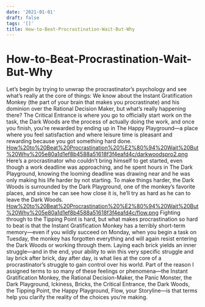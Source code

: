 ```yaml
---
date: '2021-01-01'
draft: false
tags: '[]'
title: How-to-Beat-Procrastination-Wait-But-Why
---
```


# How-to-Beat-Procrastination-Wait-But-Why

Let’s begin by trying to unwrap the procrastinator’s psychology and see what’s really at the core of things:
We know about the Instant Gratification Monkey (the part of your brain that makes you procrastinate) and his dominion over the Rational Decision Maker, but what’s really happening there?
The Critical Entrance is where you go to officially start work on the task, the Dark Woods are the process of actually doing the work, and once you finish, you’re rewarded by ending up in The Happy Playground—a place where you feel satisfaction and where leisure time is pleasant and rewarding because you got something hard done.
[How%20to%20Beat%20Procrastination%20%E2%80%94%20Wait%20But%20Why%205e80a1d1ef8b4588a51618f3f4eafd4c/darkwoodspro2.png](How%20to%20Beat%20Procrastination%20%E2%80%94%20Wait%20But%20Why%205e80a1d1ef8b4588a51618f3f4eafd4c/darkwoodspro2.png)
Here’s a procrastinator who couldn’t bring himself to get started, even though a work deadline was approaching, and he spent hours in The Dark Playground, knowing the looming deadline was drawing near and he was only making his life harder by not starting.
To make things harder, the Dark Woods is surrounded by the Dark Playground, one of the monkey’s favorite places, and since he can see how close it is, he’ll try as hard as he can to leave the Dark Woods.
[How%20to%20Beat%20Procrastination%20%E2%80%94%20Wait%20But%20Why%205e80a1d1ef8b4588a51618f3f4eafd4c/flow.png](How%20to%20Beat%20Procrastination%20%E2%80%94%20Wait%20But%20Why%205e80a1d1ef8b4588a51618f3f4eafd4c/flow.png)
Fighting through to the Tipping Point is hard, but what makes procrastination so hard to beat is that the Instant Gratification Monkey has a terribly short-term memory—even if you wildly succeed on Monday, when you begin a task on Tuesday, the monkey has forgotten everything and will again resist entering the Dark Woods or working through them.
Laying each brick yields an inner struggle—and in the end, your ability to win this very specific struggle and lay brick after brick, day after day, is what lies at the core of a procrastinator’s struggle to gain control over his world.
Part of the reason I assigned terms to so many of these feelings or phenomena—the Instant Gratification Monkey, the Rational Decision-Maker, the Panic Monster, the Dark Playground, Ickiness, Bricks, the Critical Entrance, the Dark Woods, the Tipping Point, the Happy Playground, Flow, your Storyline—is that terms help you clarify the reality of the choices you’re making.
